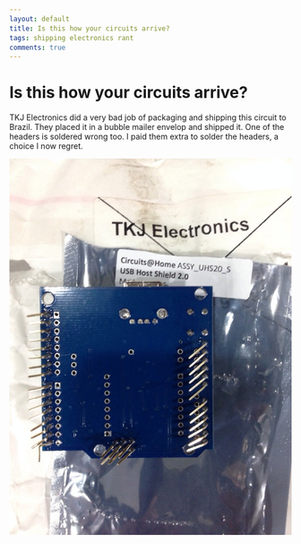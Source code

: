```yaml
---
layout: default
title: Is this how your circuits arrive?
tags: shipping electronics rant
comments: true
---
```

# Is this how your circuits arrive?

TKJ Electronics did a very bad job of packaging and shipping this circuit to Brazil. They placed it in a bubble mailer envelop and shipped it. One of the headers is soldered wrong too. I paid them extra to solder the headers, a choice I now regret.

![20131022-063846.jpg](/assets/img/tkj-electronics-shipping.jpg)
